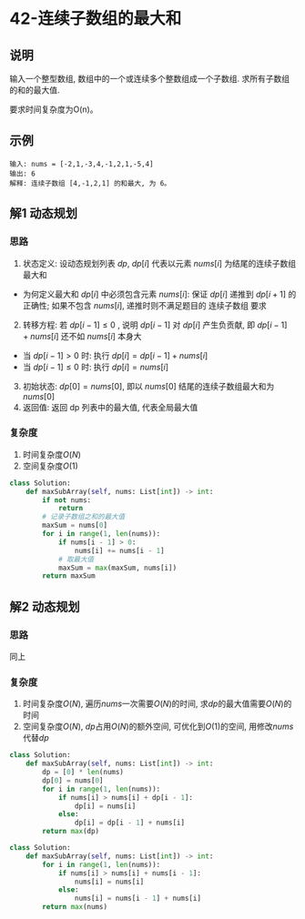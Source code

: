 # 42-连续子数组的最大和

## 说明
输入一个整型数组, 数组中的一个或连续多个整数组成一个子数组. 求所有子数组的和的最大值.

要求时间复杂度为O(n)。

## 示例
```
输入: nums = [-2,1,-3,4,-1,2,1,-5,4]
输出: 6
解释: 连续子数组 [4,-1,2,1] 的和最大, 为 6。
```

## 解1 动态规划

### 思路
1. 状态定义: 设动态规划列表 $dp$, $dp[i]$ 代表以元素 $nums[i]$ 为结尾的连续子数组最大和
- 为何定义最大和 $dp[i]$ 中必须包含元素 $nums[i]$: 保证 $dp[i]$ 递推到 $dp[i+1]$ 的正确性; 如果不包含 $nums[i]$, 递推时则不满足题目的 连续子数组 要求
2. 转移方程: 若 $dp[i−1]≤0$ , 说明 $dp[i−1]$ 对 $dp[i]$ 产生负贡献, 即 $dp[i−1] + nums[i]$ 还不如 $nums[i]$ 本身大
- 当 $dp[i−1]>0$ 时: 执行 $dp[i]=dp[i−1]+nums[i]$
- 当 $dp[i−1]≤0$ 时: 执行 $dp[i]=nums[i]$
3. 初始状态: $dp[0]=nums[0]$, 即以 $nums[0]$ 结尾的连续子数组最大和为 $nums[0]$
4. 返回值: 返回 dp 列表中的最大值, 代表全局最大值

### 复杂度
1. 时间复杂度$O(N)$
2. 空间复杂度$O(1)$

```python
class Solution:
    def maxSubArray(self, nums: List[int]) -> int:
        if not nums:
            return
        # 记录子数组之和的最大值
        maxSum = nums[0]
        for i in range(1, len(nums)):
            if nums[i - 1] > 0:
                nums[i] += nums[i - 1]
            # 取最大值
            maxSum = max(maxSum, nums[i])
        return maxSum
```

## 解2 动态规划

### 思路
同上

### 复杂度
1. 时间复杂度$O(N)$, 遍历$nums$一次需要$O(N)$的时间, 求$dp$的最大值需要$O(N)$的时间
2. 空间复杂度$O(N)$, $dp$占用$O(N)$的额外空间, 可优化到$O(1)$的空间, 用修改$nums$代替$dp$

```python
class Solution:
    def maxSubArray(self, nums: List[int]) -> int:
        dp = [0] * len(nums)
        dp[0] = nums[0]
        for i in range(1, len(nums)):
            if nums[i] > nums[i] + dp[i - 1]:
                dp[i] = nums[i]
            else:
                dp[i] = dp[i - 1] + nums[i]
        return max(dp)
```

```python
class Solution:
    def maxSubArray(self, nums: List[int]) -> int:
        for i in range(1, len(nums)):
            if nums[i] > nums[i] + nums[i - 1]:
                nums[i] = nums[i]
            else:
                nums[i] = nums[i - 1] + nums[i]
        return max(nums)
```